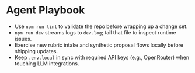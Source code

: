 # Agent Playbook

- Use `npm run lint` to validate the repo before wrapping up a change set.
- `npm run dev` streams logs to `dev.log`; tail that file to inspect runtime issues.
- Exercise new rubric intake and synthetic proposal flows locally before shipping updates.
- Keep `.env.local` in sync with required API keys (e.g., OpenRouter) when touching LLM integrations.
